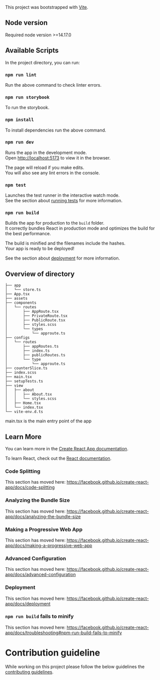 This project was bootstrapped with [Vite](https://github.com/vitejs/vite).

## Node version

Required node version >=14.17.0

## Available Scripts

In the project directory, you can run:

### `npm run lint`

Run the above command to check linter errors.<br />

### `npm run storybook`

To run the storybook.<br />

### `npm install`

To install dependencies run the above command.<br />

### `npm run dev`

Runs the app in the development mode.<br />
Open [http://localhost:5173](http://localhost:5173) to view it in the browser.

The page will reload if you make edits.<br />
You will also see any lint errors in the console.

### `npm test`

Launches the test runner in the interactive watch mode.<br />
See the section about [running tests](https://facebook.github.io/create-react-app/docs/running-tests) for more information.

### `npm run build`

Builds the app for production to the `build` folder.<br />
It correctly bundles React in production mode and optimizes the build for the best performance.

The build is minified and the filenames include the hashes.<br />
Your app is ready to be deployed!

See the section about [deployment](https://facebook.github.io/create-react-app/docs/deployment) for more information.

## Overview of directory

```base
├── app
│   └── store.ts
├── App.tsx
├── assets
├── components
│   └── routes
│       ├── AppRoute.tsx
│       ├── PrivateRoute.tsx
│       ├── PublicRoute.tsx
│       ├── styles.scss
│       └── types
│           └── approute.ts
├── configs
│   └── routes
│       ├── appRoutes.ts
│       ├── index.ts
│       ├── publicRoutes.ts
│       └── type
│           └── approute.ts
├── counterSlice.ts
├── index.scss
├── main.tsx
├── setupTests.ts
├── view
│   ├── about
│   │   ├── About.tsx
│   │   └── styles.scss
│   ├── Home.tsx
│   └── index.tsx
└── vite-env.d.ts
```

main.tsx is the main entry point of the app

## Learn More

You can learn more in the [Create React App documentation](https://facebook.github.io/create-react-app/docs/getting-started).

To learn React, check out the [React documentation](https://reactjs.org/).

### Code Splitting

This section has moved here: https://facebook.github.io/create-react-app/docs/code-splitting

### Analyzing the Bundle Size

This section has moved here: https://facebook.github.io/create-react-app/docs/analyzing-the-bundle-size

### Making a Progressive Web App

This section has moved here: https://facebook.github.io/create-react-app/docs/making-a-progressive-web-app

### Advanced Configuration

This section has moved here: https://facebook.github.io/create-react-app/docs/advanced-configuration

### Deployment

This section has moved here: https://facebook.github.io/create-react-app/docs/deployment

### `npm run build` fails to minify

This section has moved here: https://facebook.github.io/create-react-app/docs/troubleshooting#npm-run-build-fails-to-minify

# Contribution guideline

While working on this project please follow the below guidelines
the [contributing guidelines](contributing/CONTRIBUTING.md).
